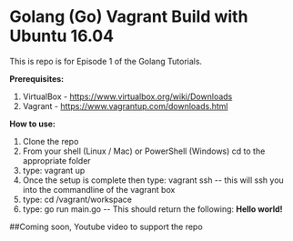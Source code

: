 # Golang (Go) Vagrant Build with Ubuntu 16.04
This is repo is for Episode 1 of the Golang Tutorials. 

**Prerequisites:**

1. VirtualBox - https://www.virtualbox.org/wiki/Downloads
2. Vagrant - https://www.vagrantup.com/downloads.html

**How to use:**

1. Clone the repo
2. From your shell (Linux / Mac) or PowerShell (Windows) cd to the appropriate folder
3. type: vagrant up
4. Once the setup is complete then type: vagrant ssh -- this will ssh you into the commandline of the vagrant box
5. type: cd /vagrant/workspace
6. type: go run main.go -- This should return the following: **Hello world!**

##Coming soon, Youtube video to support the repo
